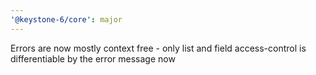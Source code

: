 ```yaml
---
'@keystone-6/core': major
---
```


Errors are now mostly context free - only list and field access-control is differentiable by the error message now

